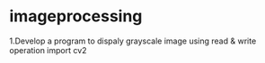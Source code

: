 # imageprocessing
1.Develop a program   to dispaly grayscale image using read & write operation import cv2<br>
